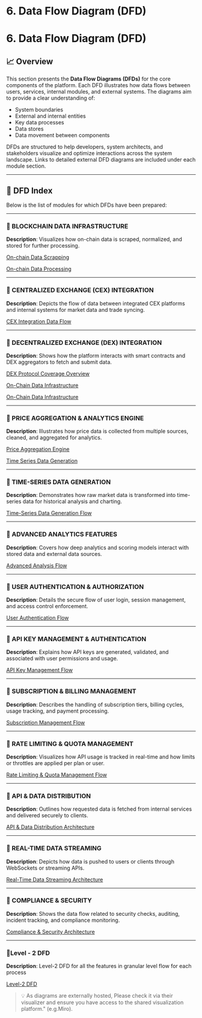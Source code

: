 # 6. Data Flow Diagram (DFD)

# 6. Data Flow Diagram (DFD)

## 📈 Overview

This section presents the **Data Flow Diagrams (DFDs)** for the core components of the platform. Each DFD illustrates how data flows between users, services, internal modules, and external systems. The diagrams aim to provide a clear understanding of:

- System boundaries
- External and internal entities
- Key data processes
- Data stores
- Data movement between components

DFDs are structured to help developers, system architects, and stakeholders visualize and optimize interactions across the system landscape. Links to detailed external DFD diagrams are included under each module section.

---

## 🔗 DFD Index

Below is the list of modules for which DFDs have been prepared:

---

### 🔹 BLOCKCHAIN DATA INFRASTRUCTURE

**Description**: Visualizes how on-chain data is scraped, normalized, and stored for further processing.

<a href="https://miro.com/app/board/uXjVJbMT7pg=/?moveToWidget=3458764635454190177&cot=14" target="_blank"> On-chain Data Scrapping </a>

<a href="https://miro.com/app/board/uXjVJbMT7pg=/?moveToWidget=3458764635458959932&cot=14" target="_blank"> On-chain Data Processing </a>

---

### 🔹 CENTRALIZED EXCHANGE (CEX) INTEGRATION

**Description**: Depicts the flow of data between integrated CEX platforms and internal systems for market data and trade syncing.

<a href="https://miro.com/app/board/uXjVJbMT7pg=/?moveToWidget=3458764635931036520&cot=14" target="_blank"> CEX Integration Data Flow </a>

---

### 🔹 DECENTRALIZED EXCHANGE (DEX) INTEGRATION

**Description**: Shows how the platform interacts with smart contracts and DEX aggregators to fetch and submit data.

<a href="https://miro.com/app/board/uXjVJbMT7pg=/?moveToWidget=3458764635929424258&cot=14" target="_blank"> DEX Protocol Coverage Overview </a>

<a href="https://miro.com/app/board/uXjVJbMT7pg=/?moveToWidget=3458764635928237147&cot=14" target="_blank"> On-Chain Data Infrastructure </a>

<a href="https://miro.com/app/board/uXjVJbMT7pg=/?moveToWidget=3458764635928237147&cot=14" target="_blank"> On-Chain Data Infrastructure </a>

---

### 🔹 PRICE AGGREGATION & ANALYTICS ENGINE

**Description**: Illustrates how price data is collected from multiple sources, cleaned, and aggregated for analytics.

<a href="https://miro.com/app/board/uXjVJbMT7pg=/?moveToWidget=3458764635970275686&cot=10" target="_blank"> Price Aggregation Engine </a>

<a href="https://miro.com/app/board/uXjVJbMT7pg=/?moveToWidget=3458764635928237147&cot=14" target="_blank"> Time Series Data Generation </a>

---

### 🔹 TIME-SERIES DATA GENERATION

**Description**: Demonstrates how raw market data is transformed into time-series data for historical analysis and charting.

<a href="https://miro.com/app/board/uXjVJbMT7pg=/?moveToWidget=3458764635957717472&cot=10" target="_blank"> Time-Series Data Generation Flow </a>

---

### 🔹 ADVANCED ANALYTICS FEATURES

**Description**: Covers how deep analytics and scoring models interact with stored data and external data sources.

<a href="https://miro.com/app/board/uXjVJbMT7pg=/?moveToWidget=3458764635970491038&cot=10" target="_blank"> Advanced Analysis Flow </a>

---

### 🔹 USER AUTHENTICATION & AUTHORIZATION

**Description**: Details the secure flow of user login, session management, and access control enforcement.

<a href="https://miro.com/app/board/uXjVJbMT7pg=/?moveToWidget=3458764635547799269&cot=14" target="_blank"> User Authentication Flow </a>

---

### 🔹 API KEY MANAGEMENT & AUTHENTICATION

**Description**: Explains how API keys are generated, validated, and associated with user permissions and usage.

<a href="https://miro.com/app/board/uXjVJbMT7pg=/?moveToWidget=3458764635973940032&cot=10" target="_blank"> API Key Management Flow </a>

---

### 🔹 SUBSCRIPTION & BILLING MANAGEMENT

**Description**: Describes the handling of subscription tiers, billing cycles, usage tracking, and payment processing.

<a href="https://miro.com/app/board/uXjVJbMT7pg=/?moveToWidget=3458764635538261089&cot=14" target="_blank"> Subscription Management Flow </a>

---

### 🔹 RATE LIMITING & QUOTA MANAGEMENT

**Description**: Visualizes how API usage is tracked in real-time and how limits or throttles are applied per plan or user.

<a href="https://miro.com/app/board/uXjVJbMT7pg=/?moveToWidget=3458764635539448293&cot=14" target="_blank"> Rate Limiting & Quota Management Flow </a>

---

### 🔹 API & DATA DISTRIBUTION

**Description**: Outlines how requested data is fetched from internal services and delivered securely to clients.

<a href="https://miro.com/app/board/uXjVJbMT7pg=/?moveToWidget=3458764635976081674&cot=10" target="_blank"> API & Data Distribution Architecture </a>

---

### 🔹 REAL-TIME DATA STREAMING

**Description**: Depicts how data is pushed to users or clients through WebSockets or streaming APIs.

<a href="https://miro.com/app/board/uXjVJbMT7pg=/?moveToWidget=3458764635545563119&cot=14" target="_blank"> Real-Time Data Streaming Architecture </a>

---

### 🔹 COMPLIANCE & SECURITY

**Description**: Shows the data flow related to security checks, auditing, incident tracking, and compliance monitoring.

<a href="https://miro.com/app/board/uXjVJbMT7pg=/?moveToWidget=3458764635547378485&cot=14" target="_blank"> Compliance & Security Architecture </a>

---

### 🔹Level - 2 DFD

**Description**: Level-2 DFD for all the features in granular level flow for each process

<a href="https://miro.com/app/board/uXjVJbMT7pg=/?moveToWidget=3458764636161337175&cot=14" target="_blank"> Level-2 DFD </a>

> 💡 As diagrams are externally hosted, Please check it via their visualizer and ensure you have access to the shared visualization platform." (e.g.Miro).
